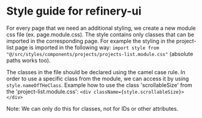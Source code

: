 # Style guide for refinery-ui

For every page that we need an additional styling, we create a new module css file (ex. page.module.css).
The style contains only classes that can be imported in the corresponding page. For example the styling in the project-list page is imported in the following way: `import style from "@/src/styles/components/projects/projects-list.module.css"` (absolute paths works too).

The classes in the file should be declared using the camel case rule. In order to use a specific class from the module, we can access it by using `style.nameOfTHeClass`.
Example how to use the class 'scrollableSize' from the 'project-list.module.css': `<div className={style.scrollableSize}></div>`

Note: We can only do this for classes, not for IDs or other attributes.

